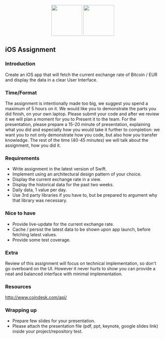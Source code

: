 <p align="center">
<img src="https://user-images.githubusercontent.com/5693916/30330868-8071b3da-97d6-11e7-8207-99243d19f1fe.png" data-canonical-src="https://user-images.githubusercontent.com/5693916/30330868-8071b3da-97d6-11e7-8207-99243d19f1fe.png" width="100" height="100" />
<img src="https://upload.wikimedia.org/wikipedia/commons/thumb/9/9d/Swift_logo.svg/2000px-Swift_logo.svg.png" width="100" height="100" />
</p>

## iOS Assignment

### Introduction
Create an iOS app that will fetch the current exchange rate of Bitcoin / EUR and display the data in a clear User Interface.

### Time/Format
The assignment is intentionally made too big, we suggest you spend a maximum of 5 hours on it. We would like you to demonstrate the parts you did finish, on your own laptop. Please submit your code and after we review it we will plan a moment for you to Present it to the team. For the presentation, please prepare a 15-20 minute of presentation, explaining what you did and especially how you would take it further to completion: we want you to not only demonstrate how you code, but also how you transfer knowledge. The rest of the time (40-45 minutes) we will talk about the assignment, how you did it.

### Requirements

- Write assignment in the latest version of Swift.
- Implement using an architectural design pattern of your choice.
- Display the current exchange rate in a view.
- Display the historical data for the past two weeks.
- Daily data, 1 value per day.
- Use 3rd party libraries if you have to, but be prepared to argument why that library was necessary.

### Nice to have
- Provide live-update for the current exchange rate.
- Cache / persist the latest data to be shown upon app launch, before fetching latest values.
- Provide some test coverage.

### Extra
Review of this assignment will focus on technical implementation, so don't go overboard on the UI. However it never hurts to show you can provide a neat and balanced interface with minimal implementation.

### Resources
http://www.coindesk.com/api/

### Wrapping up
- Prepare few slides for your presentation.
- Please attach the presentation file (pdf, ppt, keynote, google slides link) inside your project/repository test.
